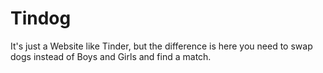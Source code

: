 # Tindog
It's just a Website like Tinder, but the difference is here you need to swap dogs instead of Boys and Girls and find a match.
